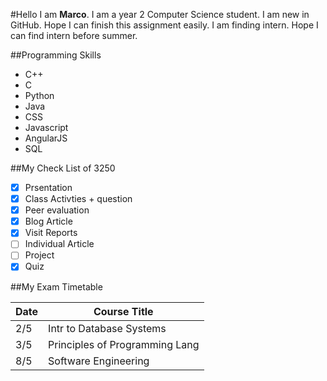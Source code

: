 #Hello
I am **Marco**. I am a year 2 Computer Science student. I am new in GitHub. Hope I can finish this assignment easily. I am finding intern. Hope I
can find intern before summer.

##Programming Skills

* C++
* C
* Python
* Java
* CSS
* Javascript
* AngularJS
* SQL

##My Check List of 3250

- [x] Prsentation
- [x] Class Activties + question
- [x] Peer evaluation
- [x] Blog Article
- [x] Visit Reports
- [ ] Individual Article
- [ ] Project
- [x] Quiz

##My Exam Timetable

Date | Course Title
---- | ------------------------------
2/5  | Intr to Database Systems
3/5  | Principles of Programming Lang
8/5  | Software Engineering
